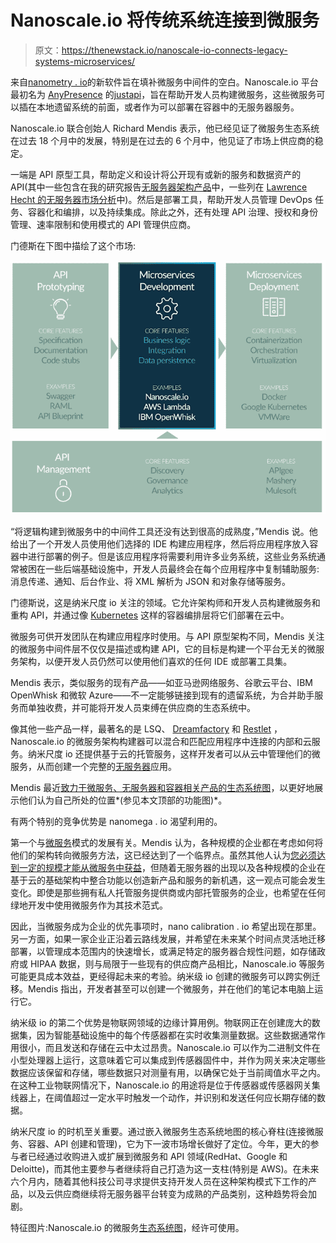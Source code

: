 # Nanoscale.io 将传统系统连接到微服务

> 原文：<https://thenewstack.io/nanoscale-io-connects-legacy-systems-microservices/>

来自[nanometry . io](http://www.nanoscale.io/)的新软件旨在填补微服务中间件的空白。Nanoscale.io 平台最初名为 [AnyPresence](http://www.anypresence.com/) 的[justapi](http://www.infoworld.com/article/2948982/apis/build-an-api-for-microservices-in-5-minutes.html)，旨在帮助开发人员构建微服务，这些微服务可以插在本地遗留系统的前面，或者作为可以部署在容器中的无服务器服务。

Nanoscale.io 联合创始人 Richard Mendis 表示，他已经见证了微服务生态系统在过去 18 个月中的发展，特别是在过去的 6 个月中，他见证了市场上供应商的稳定。

一端是 API 原型工具，帮助定义和设计将公开现有或新的服务和数据资产的 API(其中一些包含在我的研究报告[无服务器架构产品](https://thenewstack.io/serverless-computing-growing-quickly/)中，一些列在 [Lawrence Hecht 的无服务器市场分析](https://thenewstack.io/tns-guide-serverless-technologies-best-frameworks-platforms-tools/)中)。然后是部署工具，帮助开发人员管理 DevOps 任务、容器化和编排，以及持续集成。除此之外，还有处理 API 治理、授权和身份管理、速率限制和使用模式的 API 管理供应商。

门德斯在下图中描绘了这个市场:

![screen-shot-2016-10-26-at-6-57-08-pm](img/c9ed0748b3bb2f47f67093981a09f8eb.png)

“将逻辑构建到微服务中的中间件工具还没有达到很高的成熟度，”Mendis 说。他给出了一个开发人员使用他们选择的 IDE 构建应用程序，然后将应用程序放入容器中进行部署的例子。但是该应用程序将需要利用许多业务系统，这些业务系统通常被困在一些后端基础设施中，开发人员最终会在每个应用程序中复制辅助服务:消息传递、通知、后台作业、将 XML 解析为 JSON 和对象存储等服务。

门德斯说，这是纳米尺度 io 关注的领域。它允许架构师和开发人员构建微服务和重构 API，并通过像 [Kubernetes](/category/kubernetes/) 这样的容器编排层将它们部署在云中。

微服务可供开发团队在构建应用程序时使用。与 API 原型架构不同，Mendis 关注的微服务中间件层不仅仅是描述或构建 API，它的目标是构建一个平台无关的微服务架构，以便开发人员仍然可以使用他们喜欢的任何 IDE 或部署工具集。

Mendis 表示，类似服务的现有产品——如亚马逊网络服务、谷歌云平台、IBM OpenWhisk 和微软 Azure——不一定能够链接到现有的遗留系统，为合并助手服务而单独收费，并可能将开发人员束缚在供应商的生态系统中。

像其他一些产品一样，最著名的是 LSQ、 [Dreamfactory](https://www.dreamfactory.com/) 和 [Restlet](http://www.restlet.com) ，Nanoscale.io 的微服务架构构建器可以混合和匹配应用程序中连接的内部和云服务。纳米尺度 io 还提供基于云的托管服务，这样开发者可以从云中管理他们的微服务，从而创建一个完整的[无服务器](/category/serverless/)应用。

Mendis 最近[致力于微服务、无服务器和容器相关产品的生态系统图](http://www.nanoscale.io/ecosystem/)，以更好地展示他们认为自己所处的位置*(参见本文顶部的功能图)*。

有两个特别的竞争优势是 nanomega . io 渴望利用的。

第一个与[微服务](/category/microservices/)模式的发展有关。Mendis 认为，各种规模的企业都在考虑如何将他们的架构转向微服务方法，这已经达到了一个临界点。虽然其他人认为[您必须达到一定的规模才能从微服务中获益](https://thenewstack.io/succeed-failure-microservices/)，但随着无服务器的出现以及各种规模的企业在基于云的基础架构中整合功能以创造新产品和服务的新机遇，这一观点可能会发生变化。即使是那些拥有私人托管服务提供商或内部托管服务的企业，也希望在任何绿地开发中使用微服务作为其技术范式。

因此，当微服务成为企业的优先事项时，nano calibration . io 希望出现在那里。另一方面，如果一家企业正沿着云路线发展，并希望在未来某个时间点灵活地迁移部署，以管理成本范围内的快速增长，或满足特定的服务器合规性问题，如存储政府或 HIPAA 数据，则与局限于一些现有的供应商产品相比，Nanoscale.io 等服务可能更具成本效益，更经得起未来的考验。纳米级 io 创建的微服务可以跨实例迁移。Mendis 指出，开发者甚至可以创建一个微服务，并在他们的笔记本电脑上运行它。

纳米级 io 的第二个优势是物联网领域的边缘计算用例。物联网正在创建庞大的数据集，因为智能基础设施中的每个传感器都在实时收集测量数据。这些数据通常作用很小，而且发送和存储在云中太过昂贵。Nanoscale.io 可以作为二进制文件在小型处理器上运行，这意味着它可以集成到传感器固件中，并作为网关来决定哪些数据应该保留和存储，哪些数据只对测量有用，以确保它处于当前阈值水平之内。在这种工业物联网情况下，Nanoscale.io 的用途将是位于传感器或传感器网关集线器上，在阈值超过一定水平时触发一个动作，并识别和发送任何应长期存储的数据。

纳米尺度 io 的时机至关重要。通过嵌入微服务生态系统地图的核心脊柱(连接微服务、容器、API 创建和管理)，它为下一波市场增长做好了定位。今年，更大的参与者已经通过收购进入或扩展到微服务和 API 领域(RedHat、Google 和 Deloitte)，而其他主要参与者继续将自己打造为这一支柱(特别是 AWS)。在未来六个月内，随着其他科技公司寻求提供支持开发人员在这种架构模式下工作的产品，以及云供应商继续将无服务器平台转变为成熟的产品类别，这种趋势将会加剧。

特征图片:Nanoscale.io 的微服务[生态系统图](http://www.nanoscale.io/ecosystem/)，经许可使用。

<svg xmlns:xlink="http://www.w3.org/1999/xlink" viewBox="0 0 68 31" version="1.1"><title>Group</title> <desc>Created with Sketch.</desc></svg>